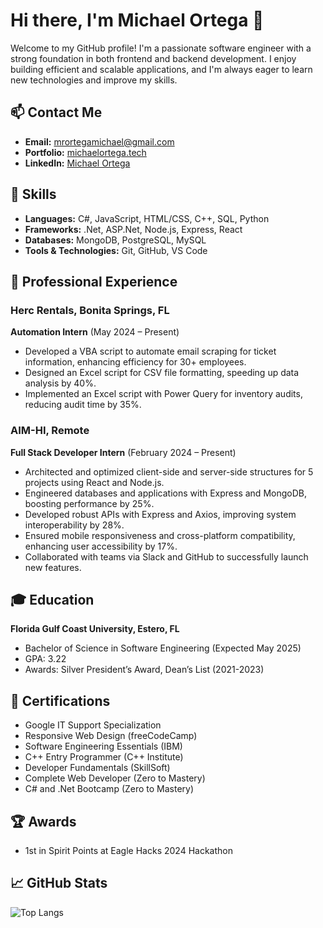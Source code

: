 # Hi there, I'm Michael Ortega 👋

Welcome to my GitHub profile! I'm a passionate software engineer with a strong foundation in both frontend and backend development. I enjoy building efficient and scalable applications, and I'm always eager to learn new technologies and improve my skills.

## 📫 Contact Me
- **Email:** [mrortegamichael@gmail.com](mailto:mrortegamichael@gmail.com)
- **Portfolio:** [michaelortega.tech](https://michaelortega.tech)
- **LinkedIn:** [Michael Ortega](https://www.linkedin.com/in/michael-ortega-88b201222/)

## 🔧 Skills
- **Languages:** C#, JavaScript, HTML/CSS, C++, SQL, Python
- **Frameworks:** .Net, ASP.Net, Node.js, Express, React
- **Databases:** MongoDB, PostgreSQL, MySQL
- **Tools & Technologies:** Git, GitHub, VS Code

## 💼 Professional Experience

### Herc Rentals, Bonita Springs, FL
**Automation Intern** (May 2024 – Present)
- Developed a VBA script to automate email scraping for ticket information, enhancing efficiency for 30+ employees.
- Designed an Excel script for CSV file formatting, speeding up data analysis by 40%.
- Implemented an Excel script with Power Query for inventory audits, reducing audit time by 35%.

### AIM-HI, Remote
**Full Stack Developer Intern** (February 2024 – Present)
- Architected and optimized client-side and server-side structures for 5 projects using React and Node.js.
- Engineered databases and applications with Express and MongoDB, boosting performance by 25%.
- Developed robust APIs with Express and Axios, improving system interoperability by 28%.
- Ensured mobile responsiveness and cross-platform compatibility, enhancing user accessibility by 17%.
- Collaborated with teams via Slack and GitHub to successfully launch new features.

## 🎓 Education

**Florida Gulf Coast University, Estero, FL**
- Bachelor of Science in Software Engineering (Expected May 2025)
- GPA: 3.22
- Awards: Silver President’s Award, Dean’s List (2021-2023)

## 📜 Certifications
- Google IT Support Specialization
- Responsive Web Design (freeCodeCamp)
- Software Engineering Essentials (IBM)
- C++ Entry Programmer (C++ Institute)
- Developer Fundamentals (SkillSoft)
- Complete Web Developer (Zero to Mastery)
- C# and .Net Bootcamp (Zero to Mastery)

## 🏆 Awards
- 1st in Spirit Points at Eagle Hacks 2024 Hackathon

## 📈 GitHub Stats
![Top Langs](https://github-readme-stats.vercel.app/api/top-langs/?username=mikeorte&layout=compact&theme=radical)

<!-- EXTRA POSSIBLE STATS TO DISPLAY
![Michael's GitHub stats](https://github-readme-stats.vercel.app/api?username=mikeorte&show_icons=true&theme=radical)
![Top Langs](https://github-readme-stats.vercel.app/api/top-langs/?username=mikeorte&layout=compact&theme=radical)
![GitHub Streak](https://github-readme-streak-stats.herokuapp.com/?user=mikeorte&theme=dark)
![trophy](https://github-profile-trophy.vercel.app/?username=mikeorte&theme=radical)
![Michael's Activity Graph](https://activity-graph.herokuapp.com/graph?username=mikeorte&theme=rogue) --> 
